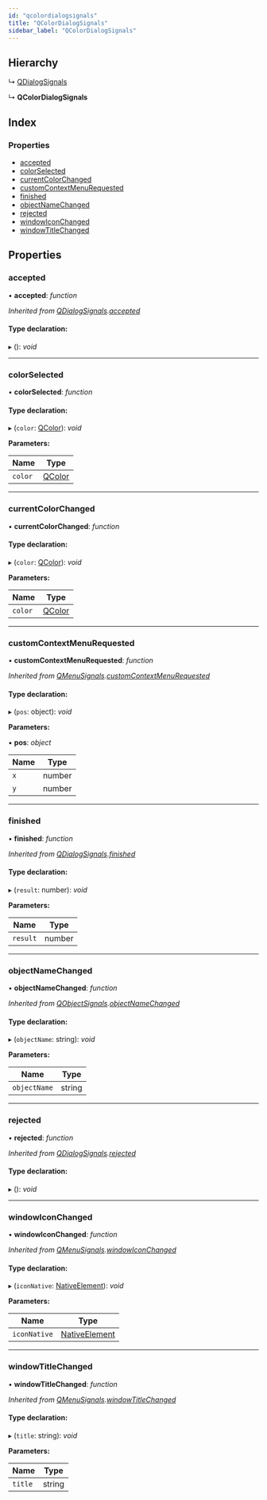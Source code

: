 ```yaml
---
id: "qcolordialogsignals"
title: "QColorDialogSignals"
sidebar_label: "QColorDialogSignals"
---
```


## Hierarchy

  ↳ [QDialogSignals](qdialogsignals.md)

  ↳ **QColorDialogSignals**

## Index

### Properties

* [accepted](qcolordialogsignals.md#accepted)
* [colorSelected](qcolordialogsignals.md#colorselected)
* [currentColorChanged](qcolordialogsignals.md#currentcolorchanged)
* [customContextMenuRequested](qcolordialogsignals.md#customcontextmenurequested)
* [finished](qcolordialogsignals.md#finished)
* [objectNameChanged](qcolordialogsignals.md#objectnamechanged)
* [rejected](qcolordialogsignals.md#rejected)
* [windowIconChanged](qcolordialogsignals.md#windowiconchanged)
* [windowTitleChanged](qcolordialogsignals.md#windowtitlechanged)

## Properties

###  accepted

• **accepted**: *function*

*Inherited from [QDialogSignals](qdialogsignals.md).[accepted](qdialogsignals.md#accepted)*

#### Type declaration:

▸ (): *void*

___

###  colorSelected

• **colorSelected**: *function*

#### Type declaration:

▸ (`color`: [QColor](../classes/qcolor.md)): *void*

**Parameters:**

Name | Type |
------ | ------ |
`color` | [QColor](../classes/qcolor.md) |

___

###  currentColorChanged

• **currentColorChanged**: *function*

#### Type declaration:

▸ (`color`: [QColor](../classes/qcolor.md)): *void*

**Parameters:**

Name | Type |
------ | ------ |
`color` | [QColor](../classes/qcolor.md) |

___

###  customContextMenuRequested

• **customContextMenuRequested**: *function*

*Inherited from [QMenuSignals](qmenusignals.md).[customContextMenuRequested](qmenusignals.md#customcontextmenurequested)*

#### Type declaration:

▸ (`pos`: object): *void*

**Parameters:**

▪ **pos**: *object*

Name | Type |
------ | ------ |
`x` | number |
`y` | number |

___

###  finished

• **finished**: *function*

*Inherited from [QDialogSignals](qdialogsignals.md).[finished](qdialogsignals.md#finished)*

#### Type declaration:

▸ (`result`: number): *void*

**Parameters:**

Name | Type |
------ | ------ |
`result` | number |

___

###  objectNameChanged

• **objectNameChanged**: *function*

*Inherited from [QObjectSignals](qobjectsignals.md).[objectNameChanged](qobjectsignals.md#objectnamechanged)*

#### Type declaration:

▸ (`objectName`: string): *void*

**Parameters:**

Name | Type |
------ | ------ |
`objectName` | string |

___

###  rejected

• **rejected**: *function*

*Inherited from [QDialogSignals](qdialogsignals.md).[rejected](qdialogsignals.md#rejected)*

#### Type declaration:

▸ (): *void*

___

###  windowIconChanged

• **windowIconChanged**: *function*

*Inherited from [QMenuSignals](qmenusignals.md).[windowIconChanged](qmenusignals.md#windowiconchanged)*

#### Type declaration:

▸ (`iconNative`: [NativeElement](../globals.md#nativeelement)): *void*

**Parameters:**

Name | Type |
------ | ------ |
`iconNative` | [NativeElement](../globals.md#nativeelement) |

___

###  windowTitleChanged

• **windowTitleChanged**: *function*

*Inherited from [QMenuSignals](qmenusignals.md).[windowTitleChanged](qmenusignals.md#windowtitlechanged)*

#### Type declaration:

▸ (`title`: string): *void*

**Parameters:**

Name | Type |
------ | ------ |
`title` | string |
